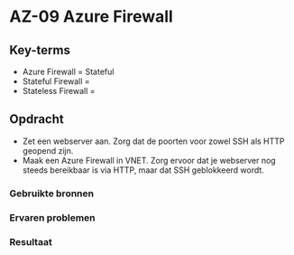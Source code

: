 # AZ-09 Azure Firewall  



## Key-terms  

- Azure Firewall = Stateful
- Stateful Firewall = 
- Stateless Firewall =

## Opdracht  
- Zet een webserver aan. Zorg dat de poorten voor zowel SSH als HTTP geopend zijn.
- Maak een Azure Firewall in VNET. Zorg ervoor dat je webserver nog steeds bereikbaar is via HTTP, maar dat SSH geblokkeerd wordt.


### Gebruikte bronnen  



### Ervaren problemen  



### Resultaat  


